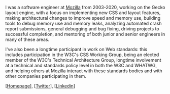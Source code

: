 I was a software engineer at [Mozilla](https://www.mozilla.org) from 2003-2020, working on the Gecko layout engine, with a focus on implementing new CSS and layout features, making architectural changes to improve speed and memory use, building tools to debug memory use and memory leaks, analyzing automated crash report submissions, general debugging and bug fixing, driving projects to successful completion, and mentoring of both junior and senior engineers in many of these areas.

I've also been a longtime participant in work on Web standards: this includes participation in the W3C's CSS Working Group, being an elected member of the W3C's Technical Architecture Group, longtime involvement at a technical and standards policy level in both the W3C and WHATWG, and helping others at Mozilla interact with these standards bodies and with other companies participating in them. 

[[Homepage](https://dbaron.org)], [[Twitter](https://twitter.com/davidbaron)], [[Linkedin](https://www.linkedin.com/in/ldavidbaron/)]

